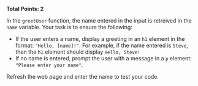 **Total Points: 2**

In the `greetUser` function, the name entered in the input is retreived in the `name` variable. Your task is to ensure the following:

- If the user enters a name, display a greeting in an `h1` element in the format: `"Hello, [name]!"`. For example, if the name entered is `Steve`, then the `h1` element should display `Hello, Steve!`
- If no name is entered, prompt the user with a message in a `p` element: `"Please enter your name"`.

Refresh the web page and enter the name to test your code.
